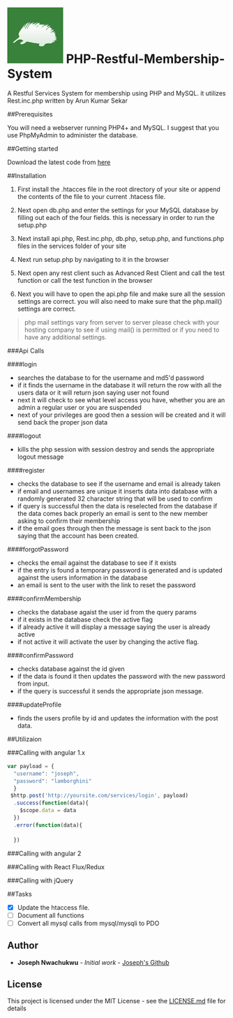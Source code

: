 # ![logo](https://raw.githubusercontent.com/josephnwachukwu/PHP-Restful-Membership-System/master/porcupine.png) PHP-Restful-Membership-System

A Restful Services System for membership using PHP and MySQL. it utilizes Rest.inc.php written by Arun Kumar Sekar

##Prerequisites 

You will need a webserver running PHP4+ and MySQL.
I suggest that you use PhpMyAdmin to administer the database.

##Getting started

Download the latest code from [here](https://github.com/josephnwachukwu/PHP-Restful-Membership-System)

##Installation

1. First install the .htacces file in the root directory of your site or append the contents of the file to your current .htacess file.

2. Next open db.php and enter the settings for your MySQL database by filling out each of the four fields. this is necessary in order to run the setup.php

3. Next install api.php, Rest.inc.php, db.php, setup.php, and functions.php files in the services folder of your site

4. Next run setup.php by navigating to it in the browser

5. Next open any rest client such as Advanced Rest Client and call the test function or call the test function in the browser

6. Next you will have to open the api.php file and make sure all the session settings are correct. you will also need to make sure that the php.mail() settings are correct.

> php mail settings vary from server to server please check with your hosting company to see if using mail() is permitted or if you need to have any additional settings. 


###Api Calls

####login
* searches the database to for the username and md5'd password
* if it finds the username in the database it will return the row with all the users data or it will return json saying user not found
* next it will check to see what level access you have, whether you are an admin a regular user or you are suspended
* next of your privileges are good then a session will be created and it will send back the proper json data

####logout
* kills the php session with session destroy and sends the appropriate logout message

####register
* checks the database to see if the username and email is already taken
* if email and usernames are unique it inserts data into database with a randomly generated 32 character string that will be used to confirm
* if query is successful then the data is reselected from the database if the data comes back properly an email is sent to the new member asking to confirm their membership
* if the email goes through then the message is sent back to the json saying that the account has been created.


####forgotPassword
* checks the email against the database to see if it exists 
* if the entry is found a temporary password is generated and is updated against the users information in the database
* an email is sent to the user with the link to reset the password

####confirmMembership
* checks the database agaist the user id from the query params
* if it exists in the database check the active flag
* if already active it will display a message saying the user is already active
* if not active it will activate the user by changing the active flag.

####confirmPassword
* checks database against the id given
* if the data is found it then updates the password with the new password from input.
* if the query is successful it sends the appropriate json message.

####updateProfile
* finds the users profile by id and updates the information with the post data.


##Utilizaion

###Calling with angular 1.x
```javascript
var payload = {
  "username": "joseph",
  "password": "lamborghini"
  }
 $http.post('http://yoursite.com/services/login', payload)
  .success(function(data){
    $scope.data = data
  })
  .error(function(data){
  
  })
```

###Calling with angular 2

###Calling with React Flux/Redux

###Calling with jQuery

##Tasks

- [x] Update the htaccess file.
- [ ] Document all functions
- [ ] Convert all mysql calls from mysql/mysqli to PDO

## Author

* **Joseph Nwachukwu** - *Initial work* - [Joseph's Github](https://github.com/josephnwachukwu)

## License

This project is licensed under the MIT License - see the [LICENSE.md](LICENSE.md) file for details
